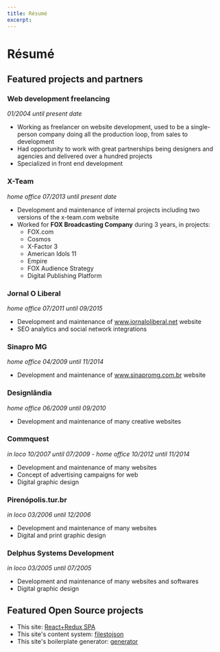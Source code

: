 ```yaml
---
title: Résumé
excerpt:
---
```


# Résumé

## Featured projects and partners

### Web development freelancing

_01/2004 until present date_

- Working as freelancer on website development, used to be a single-person company doing all the production loop, from sales to development
- Had opportunity to work with great partnerships being designers and agencies and delivered over a hundred projects
- Specialized in front end development

### X-Team

_home office 07/2013 until present date_

- Development and maintenance of internal projects including two versions of the
x-team.com website
- Worked for **FOX Broadcasting Company** during 3 years, in projects:
  - FOX.com
  - Cosmos
  - X-Factor 3
  - American Idols 11
  - Empire
  - FOX Audience Strategy
  - Digital Publishing Platform

### Jornal O Liberal

_home office 07/2011 until 09/2015_

- Development and maintenance of www.jornaloliberal.net website
- SEO analytics and social network integrations

### Sinapro MG

_home office 04/2009 until 11/2014_

- Development and maintenance of www.sinapromg.com.br website

### Designlândia

_home office 06/2009 until 09/2010_

- Development and maintenance of many creative websites

### Commquest

_in loco 10/2007 until 07/2009 - home office 10/2012 until 11/2014_

- Development and maintenance of many websites
- Concept of advertising campaigns for web
- Digital graphic design

### Pirenópolis.tur.br

_in loco 03/2006 until 12/2006_

- Development and maintenance of many websites
- Digital and print graphic design

### Delphus Systems Development

_in loco 03/2005 until 07/2005_

- Development and maintenance of many websites and softwares
- Digital graphic design

## Featured Open Source projects

- This site: [React+Redux SPA](https://github.com/bernardodiasc/bernardodiasc.github.io)
- This site's content system: [filestojson](https://github.com/bernardodiasc/filestojson)
- This site's boilerplate generator: [generator](https://github.com/bernardodiasc/generator)
